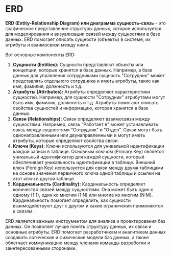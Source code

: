 # ERD

**ERD (Entity-Relationship Diagram) или диаграмма сущность-связь** - это графическое представление структуры данных, которое используется для моделирования и визуализации связей между сущностями в базе данных. ERD помогает описать сущности (объекты) в системе, их атрибуты и взаимосвязи между ними.

Вот основные компоненты ERD:

1. **Сущности (Entities):** Сущности представляют объекты или концепции, которые хранятся в базе данных. Например, в базе данных для управления сотрудниками сущность "Сотрудник" может представлять отдельного сотрудника и иметь атрибуты, такие как имя, фамилия, должность и т.д.
2. **Атрибуты (Attributes):** Атрибуты определяют характеристики сущностей. Например, для сущности "Сотрудник" атрибутами могут быть имя, фамилия, должность и т.д. Атрибуты помогают описать свойства сущностей и информацию, которая хранится в базе данных.
3. **Связи (Relationships):** Связи определяют взаимосвязи между сущностями. Например, связь "Работает в" может устанавливать связь между сущностями "Сотрудник" и "Отдел". Связи могут быть однонаправленными или двунаправленными и могут иметь атрибуты, которые определяют свойства связи.
4. **Ключи (Keys):** Ключи используются для уникальной идентификации каждой записи в таблице. Основным ключом (Primary Key) является уникальный идентификатор для каждой сущности, который обеспечивает уникальность идентификации в таблице. Внешний ключ (Foreign Key) используется для связи между двумя таблицами на основе значения первичного ключа одной таблицы и ссылки на этот ключ в другой таблице.
5. **Кардинальность (Cardinality):** Кардинальность определяет количество связей между сущностями. Она может быть один к одному (1:1), один ко многим (1:N) или многие ко многим (N:M). Кардинальность помогает определить, как сущности взаимодействуют друг с другом и какие ограничения применяются к связям.

ERD является важным инструментом для анализа и проектирования баз данных. Он позволяет лучше понять структуру данных, их связи и основные атрибуты. ERD помогает разработчикам и аналитикам данных создавать логические и физические модели баз данных, а также облегчает коммуникацию между членами команды разработки и заинтересованными сторонами.
